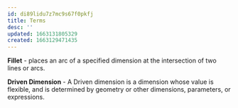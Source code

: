 ```yaml
---
id: di89lidu7z7mc9s67f0pkfj
title: Terms
desc: ''
updated: 1663131805329
created: 1663129471435
---
```


**Fillet** - places an arc of a specified dimension at the intersection of two lines or arcs.

**Driven Dimension** - A Driven dimension is a dimension whose value is flexible, and is determined by geometry or other dimensions, parameters, or expressions.

